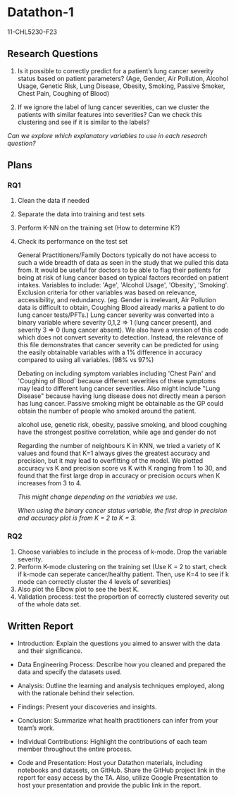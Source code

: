 # Datathon-1
11-CHL5230-F23

## Research Questions

1. Is it possible to correctly predict for a patient’s lung cancer severity status based on patient parameters? (Age, Gender, Air Pollution, Alcohol Usage, Genetic Risk, Lung Disease, Obesity, Smoking, Passive Smoker, Chest Pain, Coughing of Blood)

2. If we ignore the label of lung cancer severities, can we cluster the patients with similar features into severities? Can we check this clustering and see if it is similar to the labels?

*Can we explore which explanatory variables to use in each research question?*

## Plans

### RQ1
1. Clean the data if needed
2. Separate the data into training and test sets
3. Perform K-NN on the training set (How to determine K?)
4. Check its performance on the test set

   General Practitioners/Family Doctors typically do not have access to such a wide breadth of data as seen in the study that we pulled this data from. It would be useful for doctors to be able to flag their patients for being at risk of lung cancer based on typical factors recorded on patient intakes. Variables to include: 'Age', 'Alcohol Usage', 'Obesity', 'Smoking'. Exclusion criteria for other variables was based on relevance, accessibility, and redundancy. (eg. Gender is irrelevant, Air Pollution data is difficult to obtain, Coughing Blood already marks a patient to do lung cancer tests/PFTs.) Lung cancer severity was converted into a binary variable where severity 0,1,2 => 1 (lung cancer present), and severity 3 => 0 (lung cancer absent). We also have a version of this code which does not convert severity to detection. Instead, the relevance of this file demonstrates that cancer severity can be predicted for using the easily obtainable variables with a 1% difference in accuracy compared to using all variables. (98% vs 97%)

   Debating on including symptom variables including 'Chest Pain' and 'Coughing of Blood' because different severities of these symptoms may lead to different lung cancer severities. Also might include "Lung Disease" because having lung disease does not directly mean a person has lung cancer. Passive smoking might be obtainable as the GP could obtain the number of people who smoked around the patient.

   alcohol use, genetic risk, obesity, passive smoking, and blood coughing have the strongest positive correlation, while age and gender do not

   Regarding the number of neighbours K in KNN, we tried a variety of K values and found that K=1 always gives the greatest accuracy and precision, but it may lead to overfitting of the model. We plotted accuracy vs K and precision score vs K with K ranging from 1 to 30, and found that the first large drop in accuracy or precision occurs when K increases from 3 to 4.

   *This might change depending on the variables we use.*

   *When using the binary cancer status variable, the first drop in precision and accuracy plot is from K = 2 to K = 3.*

### RQ2
1. Choose variables to include in the process of k-mode. Drop the variable severity.
2. Perform K-mode clustering on the training set (Use K = 2 to start, check if k-mode can seperate cancer/healthy patient. Then, use K=4 to see if k mode can correctly cluster the 4 levels of severities)
3. Also plot the Elbow plot to see the best K.
4. Validation process: test the proportion of correctly clustered severity out of the whole data set.



## Written Report

- Introduction: Explain the questions you aimed to answer with the data and their significance.

- Data Engineering Process: Describe how you cleaned and prepared the data and specify the datasets used.

- Analysis: Outline the learning and analysis techniques employed, along with the rationale behind their selection.

- Findings: Present your discoveries and insights.

- Conclusion: Summarize what health practitioners can infer from your team’s work.

- Individual Contributions: Highlight the contributions of each team member throughout the entire process.

- Code and Presentation: Host your Datathon materials, including notebooks and datasets, on GitHub. Share the GitHub project link in the report for easy access by the TA. Also, utilize Google Presentation to host your presentation and provide the public link in the report.

